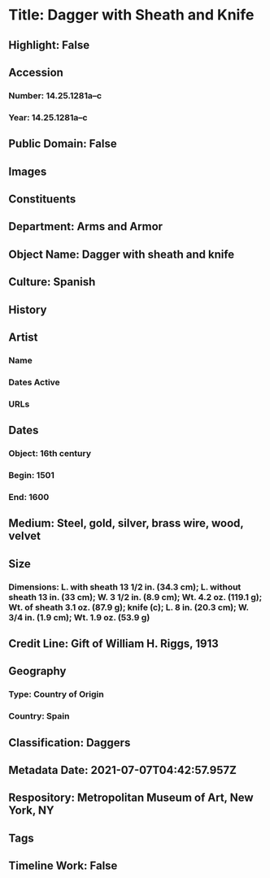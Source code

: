 # Title: Dagger with Sheath and Knife
## Highlight: False
## Accession
### Number: 14.25.1281a–c
### Year: 14.25.1281a–c
## Public Domain: False
## Images
## Constituents
## Department: Arms and Armor
## Object Name: Dagger with sheath and knife
## Culture: Spanish
## History
## Artist
### Name
### Dates Active
### URLs
## Dates
### Object: 16th century
### Begin: 1501
### End: 1600
## Medium: Steel, gold, silver, brass wire, wood, velvet
## Size
### Dimensions: L. with sheath 13 1/2 in. (34.3 cm); L. without sheath 13 in. (33 cm); W. 3 1/2 in. (8.9 cm); Wt. 4.2 oz. (119.1 g); Wt. of sheath 3.1 oz. (87.9 g); knife (c); L. 8 in. (20.3 cm); W. 3/4 in. (1.9 cm); Wt. 1.9 oz. (53.9 g)
## Credit Line: Gift of William H. Riggs, 1913
## Geography
### Type: Country of Origin
### Country: Spain
## Classification: Daggers
## Metadata Date: 2021-07-07T04:42:57.957Z
## Respository: Metropolitan Museum of Art, New York, NY
## Tags
## Timeline Work: False